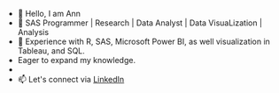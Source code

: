 - 👋 Hello, I am Ann
- 👀 SAS Programmer | Research | Data Analyst | Data VisuaLization | Analysis
- 🌱 Experience with R, SAS, Microsoft Power BI, as well visualization in Tableau, and SQL.
-    Eager to expand my knowledge.
- 
- 📫 Let's connect via [LinkedIn](https://www.linkedin.com/in/anyaboemark)

<!---
AdhislacyA/AdhislacyA is a ✨ special ✨ repository because its `README.md` (this file) appears on your GitHub profile.
You can click the Preview link to take a look at your changes.
--->
